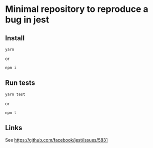 Minimal repository to reproduce a bug in jest
=============================================

Install
-------
```
yarn
```
or
```
npm i
```

Run tests
---------
```
yarn test
```
or
```
npm t
```

Links
-----
See https://github.com/facebook/jest/issues/5831
